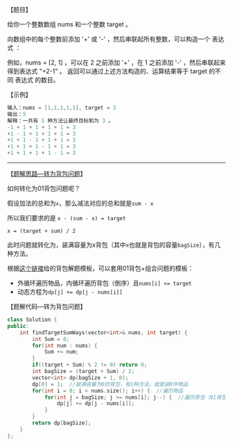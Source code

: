 【题目】

给你一个整数数组 nums 和一个整数 target 。

向数组中的每个整数前添加 '+' 或 '-' ，然后串联起所有整数，可以构造一个 表达式 ：

例如，nums = [2, 1] ，可以在 2 之前添加 '+' ，在 1 之前添加 '-' ，然后串联起来得到表达式 "+2-1" 。
返回可以通过上述方法构造的、运算结果等于 target 的不同 表达式 的数目。

【示例】

```c++
输入：nums = [1,1,1,1,1], target = 3
输出：5
解释：一共有 5 种方法让最终目标和为 3 。
-1 + 1 + 1 + 1 + 1 = 3
+1 - 1 + 1 + 1 + 1 = 3
+1 + 1 - 1 + 1 + 1 = 3
+1 + 1 + 1 - 1 + 1 = 3
+1 + 1 + 1 + 1 - 1 = 3
```

---

【[题解思路—转为背包问题](https://leetcode-cn.com/problems/target-sum/solution/dai-ma-sui-xiang-lu-494-mu-biao-he-01bei-rte9/)】

如何转化为01背包问题呢？

假设加法的总和为`x`，那么减法对应的总和就是`sum - x`

所以我们要求的是 `x - (sum - x) = target`

`x = (target + sum) / 2`

此时问题就转化为，装满容量为x背包（其中`x`也就是背包的容量`bagSize`），有几种方法。

根据[这个链接](https://leetcode-cn.com/problems/coin-change/solution/yi-pian-wen-zhang-chi-tou-bei-bao-wen-ti-sq9n/)给的背包解题模板，可以套用01背包+组合问题的模板：

* 外循环遍历物品，内循环遍历背包（倒序）且`nums[i] <= target`
* 动态方程为`dp[j] += dp[j - nums[i]]`

【题解代码—转为背包问题】

```c++
class Solution {
public:
    int findTargetSumWays(vector<int>& nums, int target) {
        int Sum = 0;
        for(int num : nums) {
            Sum += num;
        }
        if((target + Sum) % 2 != 0) return 0;
        int bagSize = (target + Sum) / 2;
        vector<int> dp(bagSize + 1, 0);
        dp[0] = 1;  //装满容量为0的背包，有1种方法，就是装0件物品
        for(int i = 0; i < nums.size(); i++) {  //遍历物品
            for(int j = bagSize; j >= nums[i]; j--) {  //遍历背包（01背包倒序且物品重量<=背包容量）
                dp[j] += dp[j - nums[i]];
            }
        }
        return dp[bagSize];
    }
};
```

